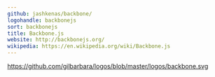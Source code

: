 ```yaml
---
github: jashkenas/backbone/
logohandle: backbonejs
sort: backbonejs
title: Backbone.js
website: http://backbonejs.org/
wikipedia: https://en.wikipedia.org/wiki/Backbone.js
---
```


https://github.com/gilbarbara/logos/blob/master/logos/backbone.svg